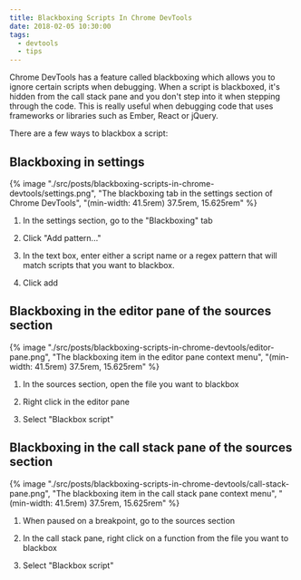 ```yaml
---
title: Blackboxing Scripts In Chrome DevTools
date: 2018-02-05 10:30:00
tags:
  - devtools
  - tips
---
```


Chrome DevTools has a feature called blackboxing which allows you to ignore certain scripts when debugging. When a script is blackboxed, it's hidden from the call stack pane and you don't step into it when stepping through the code. This is really useful when debugging code that uses frameworks or libraries such as Ember, React or jQuery.

<!-- excerpt -->

There are a few ways to blackbox a script:

## Blackboxing in settings

{% image "./src/posts/blackboxing-scripts-in-chrome-devtools/settings.png", "The blackboxing tab in the settings section of Chrome DevTools", "(min-width: 41.5rem) 37.5rem, 15.625rem" %}

1. In the settings section, go to the "Blackboxing" tab

2. Click "Add pattern..."

3. In the text box, enter either a script name or a regex pattern that will match scripts that you want to blackbox.

4. Click add

## Blackboxing in the editor pane of the sources section

{% image "./src/posts/blackboxing-scripts-in-chrome-devtools/editor-pane.png", "The blackboxing item in the editor pane context menu", "(min-width: 41.5rem) 37.5rem, 15.625rem" %}

1. In the sources section, open the file you want to blackbox

2. Right click in the editor pane

3. Select "Blackbox script"

## Blackboxing in the call stack pane of the sources section

{% image "./src/posts/blackboxing-scripts-in-chrome-devtools/call-stack-pane.png", "The blackboxing item in the call stack pane context menu", "(min-width: 41.5rem) 37.5rem, 15.625rem" %}

1. When paused on a breakpoint, go to the sources section

2. In the call stack pane, right click on a function from the file you want to blackbox

3. Select "Blackbox script"
